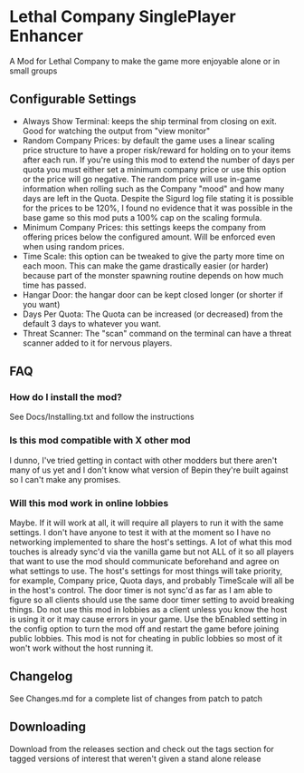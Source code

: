 # Lethal Company SinglePlayer Enhancer
A Mod for Lethal Company to make the game more enjoyable alone or in small groups

## Configurable Settings
*  Always Show Terminal: keeps the ship terminal from closing on exit. Good for watching the output from "view monitor"
*  Random Company Prices: by default the game uses a linear scaling price structure to have a proper risk/reward for holding on to your items after each run. If you're using this mod to extend the number of days per quota you must either set a minimum company price or use this option or the price will go negative. The random price will use in-game information when rolling such as the Company "mood" and how many days are left in the Quota. Despite the Sigurd
log file stating it is possible for the prices to be 120%, I found no evidence that it was
possible in the base game so this mod puts a 100% cap on the scaling formula.
*  Minimum Company Prices: this settings keeps the company from offering prices below the configured amount. Will be enforced even when using random prices.
*  Time Scale: this option can be tweaked to give the party more time on each moon. This can make the game drastically easier (or harder) because part of the monster spawning routine depends on how much time has passed.
*  Hangar Door: the hangar door can be kept closed longer (or shorter if you want)
*  Days Per Quota: The Quota can be increased (or decreased) from the default 3 days to whatever you want.
*  Threat Scanner: The "scan" command on the terminal can have a threat scanner added to it for nervous players.

## FAQ

### How do I install the mod?
See Docs/Installing.txt and follow the instructions

### Is this mod compatible with X other mod
I dunno, I've tried getting in contact with other modders but there aren't many of us yet and I don't know what version of Bepin they're built against so I can't make any promises.

### Will this mod work in online lobbies
Maybe. If it will work at all, it will require all players to run it with the same settings. I don't have anyone to test it with at the moment so I have no networking implemented to share the host's settings. A lot of what this mod touches is already sync'd via the vanilla game but not ALL of it so all players that want to use the mod should communicate beforehand and agree on what settings to use. The host's settings for most things will take priority, for example, Company price, Quota days, and probably TimeScale will all be in the host's control. The door timer is not sync'd as far as I am able to figure so all clients should use
the same door timer setting to avoid breaking things. Do not use this mod in lobbies as a client unless you know the host is using it or it may cause errors in your game. Use the bEnabled setting in the config option to turn the mod off and restart the game before joining public lobbies. This mod is not for cheating in public lobbies so most of it won't work without the host running it.

## Changelog

See Changes.md for a complete list of changes from patch to patch

## Downloading

Download from the releases section and check out the tags section for tagged versions of interest that weren't given a stand alone release